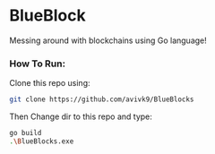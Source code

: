 # BlueBlock

Messing around with blockchains using Go language!


### How To Run:
Clone this repo using:
```bash
git clone https://github.com/avivk9/BlueBlocks
```
Then Change dir to this repo and type:
```bash
go build
.\BlueBlocks.exe
```